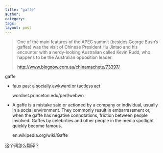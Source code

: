 ```yaml
---
title: "gaffe"
author:
category: 
tags: 
layout: post
---
```

<blockquote>

One of the main features of the APEC summit (besides George Bush’s gaffes) was the visit of Chinese President Hu Jintao and his encounter with a nerdy-looking Australian called Kevin Rudd, who happens to be the Australian opposition leader. 

<a href="http://www.blognow.com.au/chinamachete/73397/">http://www.blognow.com.au/chinamachete/73397/</a>

</blockquote>

gaffe

<ul>

<li>faux pas: a socially awkward or tactless act

wordnet.princeton.edu/perl/webwn</li>

<li>A gaffe is a mistake said or actioned by a company or individual, usually in a social environment. They commonly result in embarrassment or, when the gaffe has negative connotations, friction between people involved. Gaffes by celebrities and other people in the media spotlight quickly become famous.

en.wikipedia.org/wiki/Gaffe</li>

</ul>

这个词怎么翻译？

